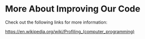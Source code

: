 # More About Improving Our Code

Check out the following links for more information:

https://en.wikipedia.org/wiki/Profiling_(computer_programming)
